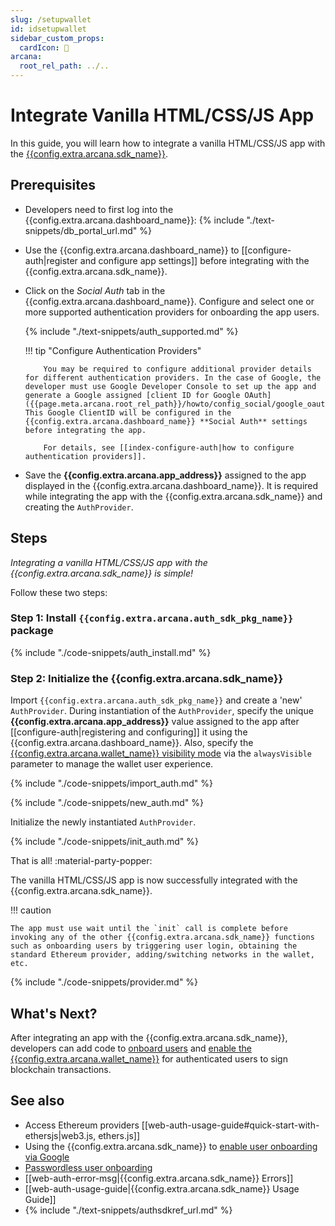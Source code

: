 ```yaml
---
slug: /setupwallet
id: idsetupwallet
sidebar_custom_props:
  cardIcon: 🔐 
arcana:
  root_rel_path: ../..
---
```


# Integrate Vanilla HTML/CSS/JS App

In this guide, you will learn how to integrate a vanilla HTML/CSS/JS app with the [{{config.extra.arcana.sdk_name}}]({{page.meta.arcana.root_rel_path}}/concepts/authsdk.md).

<!-- 
[Try Auth Example :material-rocket-launch:](https://9mt0h4.csb.app/){ .md-button .md-button--primary}
-->

## Prerequisites

* Developers need to first log into the {{config.extra.arcana.dashboard_name}}: {% include "./text-snippets/db_portal_url.md" %}

* Use the {{config.extra.arcana.dashboard_name}} to [[configure-auth|register and configure app settings]] before integrating with the {{config.extra.arcana.sdk_name}}. 

* Click on the *Social Auth* tab in the {{config.extra.arcana.dashboard_name}}. Configure and select one or more supported authentication providers for onboarding the app users.

    {% include "./text-snippets/auth_supported.md" %}

    !!! tip "Configure Authentication Providers"

          You may be required to configure additional provider details for different authentication providers. In the case of Google, the developer must use Google Developer Console to set up the app and generate a Google assigned [client ID for Google OAuth]({{page.meta.arcana.root_rel_path}}/howto/config_social/google_oauth.md). This Google ClientID will be configured in the {{config.extra.arcana.dashboard_name}} **Social Auth** settings before integrating the app.

          For details, see [[index-configure-auth|how to configure authentication providers]].

* Save the **{{config.extra.arcana.app_address}}** assigned to the app displayed in the {{config.extra.arcana.dashboard_name}}. It is required while integrating the app with the {{config.extra.arcana.sdk_name}} and creating the `AuthProvider`. 

## Steps

*Integrating a vanilla HTML/CSS/JS app with the {{config.extra.arcana.sdk_name}} is simple!*

Follow these two steps:

### Step 1: Install `{{config.extra.arcana.auth_sdk_pkg_name}}` package

{% include "./code-snippets/auth_install.md" %}

### Step 2: Initialize the {{config.extra.arcana.sdk_name}}

Import `{{config.extra.arcana.auth_sdk_pkg_name}}` and create a 'new' `AuthProvider`. During instantiation of the `AuthProvider`, specify the unique **{{config.extra.arcana.app_address}}** value assigned to the app after [[configure-auth|registering and configuring]] it using the {{config.extra.arcana.dashboard_name}}. Also, specify the [{{config.extra.arcana.wallet_name}} visibility mode]({{page.meta.arcana.root_rel_path}}/concepts/anwallet/walletuimodes.md) via the `alwaysVisible` parameter to manage the wallet user experience.

{% include "./code-snippets/import_auth.md" %}

{% include "./code-snippets/new_auth.md" %}

Initialize the newly instantiated `AuthProvider`. 

{% include "./code-snippets/init_auth.md" %}

That is all! :material-party-popper:

The vanilla HTML/CSS/JS app is now successfully integrated with the {{config.extra.arcana.sdk_name}}.

!!! caution

    The app must use wait until the `init` call is complete before invoking any of the other {{config.extra.arcana.sdk_name}} functions such as onboarding users by triggering user login, obtaining the standard Ethereum provider, adding/switching networks in the wallet, etc.

{% include "./code-snippets/provider.md" %}

## What's Next?

After integrating an app with the {{config.extra.arcana.sdk_name}}, developers can add code to [onboard users]({{page.meta.arcana.root_rel_path}}/howto/onboard_users/index.md) and [enable the {{config.extra.arcana.wallet_name}}]({{page.meta.arcana.root_rel_path}}/howto/arcana_wallet/index.md) for authenticated users to sign blockchain transactions.

## See also

* Access Ethereum providers [[web-auth-usage-guide#quick-start-with-ethersjs|web3.js, ethers.js]]
* Using the {{config.extra.arcana.sdk_name}} to [enable user onboarding via Google]({{page.meta.arcana.root_rel_path}}/howto/onboard_users/build_social/wallet_google_oauth.md)
* [Passwordless user onboarding]({{page.meta.arcana.root_rel_path}}/howto/onboard_users/wallet_pwdless_login.md)
* [[web-auth-error-msg|{{config.extra.arcana.sdk_name}} Errors]]
* [[web-auth-usage-guide|{{config.extra.arcana.sdk_name}} Usage Guide]]
* {% include "./text-snippets/authsdkref_url.md" %}